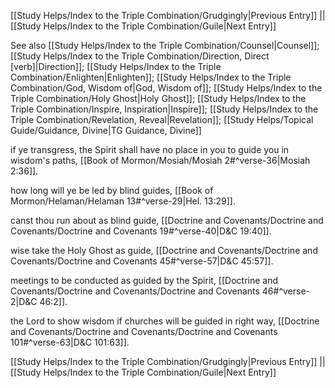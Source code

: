 [[Study Helps/Index to the Triple Combination/Grudgingly|Previous Entry]]  ||  [[Study Helps/Index to the Triple Combination/Guile|Next Entry]]

 See also [[Study Helps/Index to the Triple Combination/Counsel|Counsel]]; [[Study Helps/Index to the Triple Combination/Direction, Direct [verb]|Direction]]; [[Study Helps/Index to the Triple Combination/Enlighten|Enlighten]]; [[Study Helps/Index to the Triple Combination/God, Wisdom of|God, Wisdom of]]; [[Study Helps/Index to the Triple Combination/Holy Ghost|Holy Ghost]]; [[Study Helps/Index to the Triple Combination/Inspire, Inspiration|Inspire]]; [[Study Helps/Index to the Triple Combination/Revelation, Reveal|Revelation]]; [[Study Helps/Topical Guide/Guidance, Divine|TG Guidance, Divine]]

 if ye transgress, the Spirit shall have no place in you to guide you in wisdom's paths, [[Book of Mormon/Mosiah/Mosiah 2#^verse-36|Mosiah 2:36]].

 how long will ye be led by blind guides, [[Book of Mormon/Helaman/Helaman 13#^verse-29|Hel. 13:29]].

 canst thou run about as blind guide, [[Doctrine and Covenants/Doctrine and Covenants/Doctrine and Covenants 19#^verse-40|D&C 19:40]].

 wise take the Holy Ghost as guide, [[Doctrine and Covenants/Doctrine and Covenants/Doctrine and Covenants 45#^verse-57|D&C 45:57]].

 meetings to be conducted as guided by the Spirit, [[Doctrine and Covenants/Doctrine and Covenants/Doctrine and Covenants 46#^verse-2|D&C 46:2]].

 the Lord to show wisdom if churches will be guided in right way, [[Doctrine and Covenants/Doctrine and Covenants/Doctrine and Covenants 101#^verse-63|D&C 101:63]].

[[Study Helps/Index to the Triple Combination/Grudgingly|Previous Entry]]  ||  [[Study Helps/Index to the Triple Combination/Guile|Next Entry]]